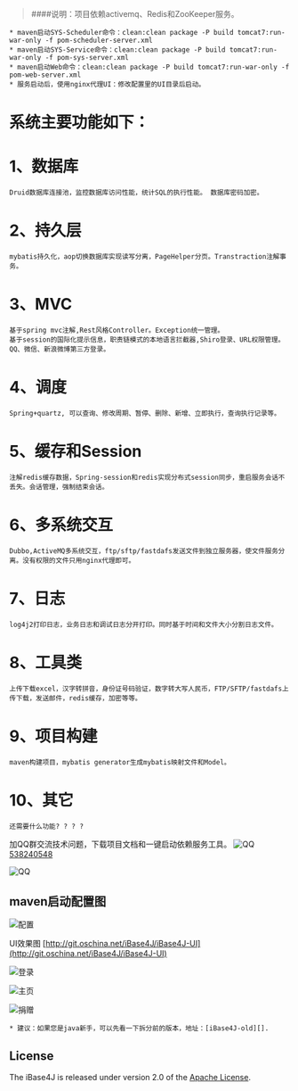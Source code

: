 >####说明：项目依赖activemq、Redis和ZooKeeper服务。

```
* maven启动SYS-Scheduler命令：clean:clean package -P build tomcat7:run-war-only -f pom-scheduler-server.xml
* maven启动SYS-Service命令：clean:clean package -P build tomcat7:run-war-only -f pom-sys-server.xml
* maven启动Web命令：clean:clean package -P build tomcat7:run-war-only -f pom-web-server.xml
* 服务启动后，使用nginx代理UI：修改配置里的UI目录后启动。
```

系统主要功能如下：
======
1、数据库
======

    Druid数据库连接池，监控数据库访问性能，统计SQL的执行性能。 数据库密码加密。

2、持久层
======

    mybatis持久化，aop切换数据库实现读写分离，PageHelper分页。Transtraction注解事务。

3、MVC
======

    基于spring mvc注解,Rest风格Controller。Exception统一管理。
    基于session的国际化提示信息，职责链模式的本地语言拦截器,Shiro登录、URL权限管理。
    QQ、微信、新浪微博第三方登录。

4、调度
======

    Spring+quartz, 可以查询、修改周期、暂停、删除、新增、立即执行，查询执行记录等。

5、缓存和Session
===========

    注解redis缓存数据，Spring-session和redis实现分布式session同步，重启服务会话不丢失。会话管理，强制结束会话。

6、多系统交互
===========

    Dubbo,ActiveMQ多系统交互，ftp/sftp/fastdafs发送文件到独立服务器，使文件服务分离。没有权限的文件只用nginx代理即可。

7、日志
===========

    log4j2打印日志，业务日志和调试日志分开打印。同时基于时间和文件大小分割日志文件。

8、工具类
===========

    上传下载excel，汉字转拼音，身份证号码验证，数字转大写人民币，FTP/SFTP/fastdafs上传下载，发送邮件，redis缓存，加密等等。

9、项目构建
===========

    maven构建项目，mybatis generator生成mybatis映射文件和Model。 

10、其它
===========

    还需要什么功能? ? ? ?
加QQ群交流技术问题，下载项目文档和一键启动依赖服务工具。
![QQ](http://pub.idqqimg.com/wpa/images/group.png "QQ")
[538240548](http://shang.qq.com/wpa/qunwpa?idkey=b0fb32618d54e6a7f3cb718cd469b2952c8a968b1ef6f17fd68c83338ae4bce3)

![QQ](http://git.oschina.net/iBase4J/iBase4J/raw/master/img/1464169485871.png "QQ")

maven启动配置图
---
![配置](http://git.oschina.net/iBase4J/iBase4J/raw/9caa79d7beb3f528bcaa66feec472315024d82ee/maven-config.png "maven配置")

UI效果图
[http://git.oschina.net/iBase4J/iBase4J-UI](http://git.oschina.net/iBase4J/iBase4J-UI)


![登录](http://git.oschina.net/iBase4J/iBase4J/raw/master/img/login.png "登录")

![主页](http://git.oschina.net/iBase4J/iBase4J/raw/master/img/index.png "主页")

![捐赠](http://git.oschina.net/iBase4J/iBase4J/raw/master/img/contribute.png "捐赠")

```
* 建议：如果您是java新手，可以先看一下拆分前的版本，地址：[iBase4J-old][].
```

## License
The iBase4J is released under version 2.0 of the [Apache License][].

[iBase4J-old]: http://git.oschina.net/iBase4J/iBase4J/tree/V-%E6%8B%86%E5%88%86%E5%89%8D
[Apache License]: http://www.apache.org/licenses/LICENSE-2.0